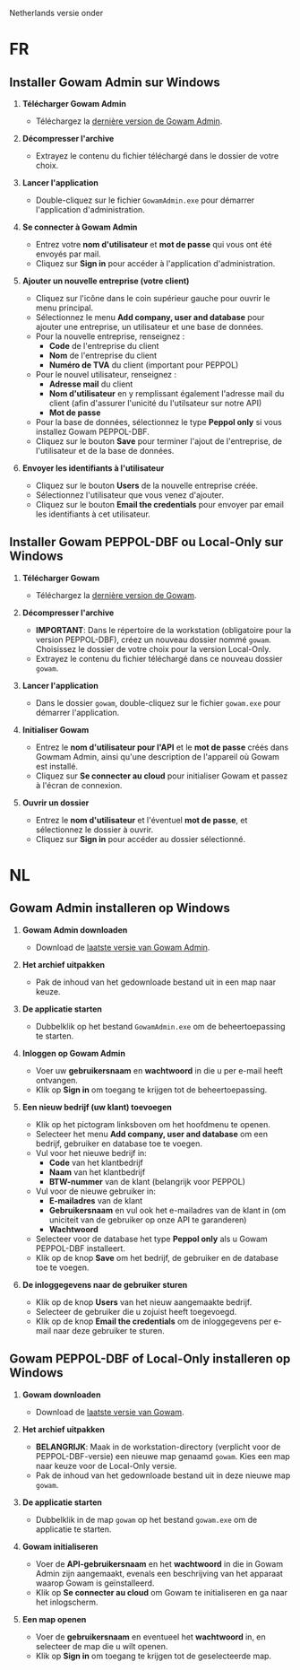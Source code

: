 Netherlands versie onder

# FR

## Installer Gowam Admin sur Windows

1. **Télécharger Gowam Admin**
    - Téléchargez la [dernière version de Gowam Admin](https://github.com/gowam-com/gowam-download/raw/refs/heads/main/gowam-admin-windows.zip).

2. **Décompresser l'archive**
    - Extrayez le contenu du fichier téléchargé dans le dossier de votre choix.
    
3. **Lancer l'application**
    - Double-cliquez sur le fichier `GowamAdmin.exe` pour démarrer l'application d'administration.

4. **Se connecter à Gowam Admin**
    - Entrez votre **nom d'utilisateur** et **mot de passe** qui vous ont été envoyés par mail.
    - Cliquez sur **Sign in** pour accéder à l'application d'administration.

5. **Ajouter un nouvelle entreprise (votre client)**
    - Cliquez sur l'icône dans le coin supérieur gauche pour ouvrir le menu principal.
    - Sélectionnez le menu **Add company, user and database** pour ajouter une entreprise, un utilisateur et une base de données.
    - Pour la nouvelle entreprise, renseignez :
        - **Code** de l'entreprise du client
        - **Nom** de l'entreprise du client
        - **Numéro de TVA** du client (important pour PEPPOL)
    - Pour le nouvel utilisateur, renseignez :
        - **Adresse mail** du client
        - **Nom d'utilisateur** en y remplissant également l'adresse mail du client (afin d'assurer l'unicité du l'utilsateur sur notre API)
        - **Mot de passe**
    - Pour la base de données, sélectionnez le type **Peppol only** si vous installez Gowam PEPPOL-DBF.
    - Cliquez sur le bouton **Save** pour terminer l'ajout de l'entreprise, de l'utilisateur et de la base de données.

6. **Envoyer les identifiants à l'utilisateur**
    - Cliquez sur le bouton **Users** de la nouvelle entreprise créée.
    - Sélectionnez l'utilisateur que vous venez d'ajouter.
    - Cliquez sur le bouton **Email the credentials** pour envoyer par email les identifiants à cet utilisateur.

## Installer Gowam PEPPOL-DBF ou Local-Only sur Windows

1. **Télécharger Gowam**
    - Téléchargez la [dernière version de Gowam](https://github.com/gowam-com/gowam-download/raw/refs/heads/main/gowam-windows.zip).

2. **Décompresser l'archive**
    - **IMPORTANT**: Dans le répertoire de la workstation (obligatoire pour la version PEPPOL-DBF), créez un nouveau dossier nommé `gowam`.
    Choisissez le dossier de votre choix pour la version Local-Only.
    - Extrayez le contenu du fichier téléchargé dans ce nouveau dossier `gowam`.
    
3. **Lancer l'application**
    - Dans le dossier `gowam`, double-cliquez sur le fichier `gowam.exe` pour démarrer l'application.

4. **Initialiser Gowam**
    - Entrez le **nom d'utilisateur pour l'API** et le **mot de passe** créés dans Gowmam Admin, ainsi qu'une description de l'appareil où Gowam est installé.
    - Cliquez sur **Se connecter au cloud** pour initialiser Gowam et passez à l'écran de connexion.

4. **Ouvrir un dossier**
    - Entrez le **nom d'utilisateur** et l'éventuel **mot de passe**, et sélectionnez le dossier à ouvrir.
    - Cliquez sur **Sign in** pour accéder au dossier sélectionné.

# NL

## Gowam Admin installeren op Windows

1. **Gowam Admin downloaden**
    - Download de [laatste versie van Gowam Admin](https://github.com/gowam-com/gowam-download/raw/refs/heads/main/gowam-admin-windows.zip).

2. **Het archief uitpakken**
    - Pak de inhoud van het gedownloade bestand uit in een map naar keuze.

3. **De applicatie starten**
    - Dubbelklik op het bestand `GowamAdmin.exe` om de beheertoepassing te starten.

4. **Inloggen op Gowam Admin**
    - Voer uw **gebruikersnaam** en **wachtwoord** in die u per e-mail heeft ontvangen.
    - Klik op **Sign in** om toegang te krijgen tot de beheertoepassing.

5. **Een nieuw bedrijf (uw klant) toevoegen**
    - Klik op het pictogram linksboven om het hoofdmenu te openen.
    - Selecteer het menu **Add company, user and database** om een bedrijf, gebruiker en database toe te voegen.
    - Vul voor het nieuwe bedrijf in:
        - **Code** van het klantbedrijf
        - **Naam** van het klantbedrijf
        - **BTW-nummer** van de klant (belangrijk voor PEPPOL)
    - Vul voor de nieuwe gebruiker in:
        - **E-mailadres** van de klant
        - **Gebruikersnaam** en vul ook het e-mailadres van de klant in (om uniciteit van de gebruiker op onze API te garanderen)
        - **Wachtwoord**
    - Selecteer voor de database het type **Peppol only** als u Gowam PEPPOL-DBF installeert.
    - Klik op de knop **Save** om het bedrijf, de gebruiker en de database toe te voegen.

6. **De inloggegevens naar de gebruiker sturen**
    - Klik op de knop **Users** van het nieuw aangemaakte bedrijf.
    - Selecteer de gebruiker die u zojuist heeft toegevoegd.
    - Klik op de knop **Email the credentials** om de inloggegevens per e-mail naar deze gebruiker te sturen.

## Gowam PEPPOL-DBF of Local-Only installeren op Windows

1. **Gowam downloaden**
    - Download de [laatste versie van Gowam](https://github.com/gowam-com/gowam-download/raw/refs/heads/main/gowam-windows.zip).

2. **Het archief uitpakken**
    - **BELANGRIJK**: Maak in de workstation-directory (verplicht voor de PEPPOL-DBF-versie) een nieuwe map genaamd `gowam`.
    Kies een map naar keuze voor de Local-Only versie.
    - Pak de inhoud van het gedownloade bestand uit in deze nieuwe map `gowam`.

3. **De applicatie starten**
    - Dubbelklik in de map `gowam` op het bestand `gowam.exe` om de applicatie te starten.

4. **Gowam initialiseren**
    - Voer de **API-gebruikersnaam** en het **wachtwoord** in die in Gowam Admin zijn aangemaakt, evenals een beschrijving van het apparaat waarop Gowam is geïnstalleerd.
    - Klik op **Se connecter au cloud** om Gowam te initialiseren en ga naar het inlogscherm.

4. **Een map openen**
    - Voer de **gebruikersnaam** en eventueel het **wachtwoord** in, en selecteer de map die u wilt openen.
    - Klik op **Sign in** om toegang te krijgen tot de geselecteerde map.
